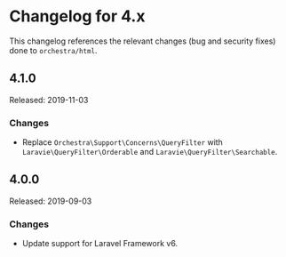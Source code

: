 # Changelog for 4.x

This changelog references the relevant changes (bug and security fixes) done to `orchestra/html`.

## 4.1.0

Released: 2019-11-03

### Changes

* Replace `Orchestra\Support\Concerns\QueryFilter` with `Laravie\QueryFilter\Orderable` and `Laravie\QueryFilter\Searchable`.

## 4.0.0

Released: 2019-09-03

### Changes

* Update support for Laravel Framework v6.
